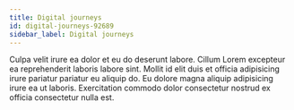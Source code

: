 ```yaml
---
title: Digital journeys
id: digital-journeys-92689
sidebar_label: Digital journeys
---
```


Culpa velit irure ea dolor et eu do deserunt labore. Cillum Lorem excepteur ea reprehenderit laboris labore sint. Mollit id elit duis et officia adipisicing irure pariatur pariatur eu aliquip do. Eu dolore magna aliquip adipisicing irure ea ut laboris. Exercitation commodo dolor consectetur nostrud ex officia consectetur nulla est.

